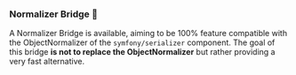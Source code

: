 ### Normalizer Bridge 🌁

A Normalizer Bridge is available, aiming to be 100% feature compatible with the ObjectNormalizer of the
``symfony/serializer`` component. The goal of this bridge **is not to replace the ObjectNormalizer** but rather
providing a very fast alternative.
